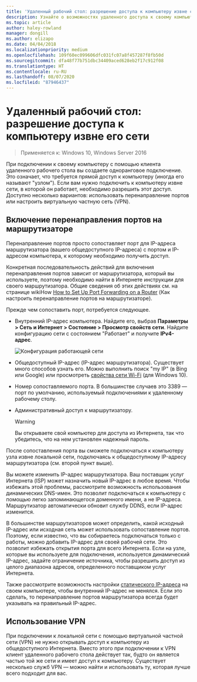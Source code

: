 ```yaml
---
title: 'Удаленный рабочий стол: разрешение доступа к компьютеру извне сети'
description: Узнайте о возможностях удаленного доступа к своему компьютеру извне его сети.
ms.topic: article
author: haley-rowland
manager: dongill
ms.author: elizapo
ms.date: 04/04/2018
ms.localizationpriority: medium
ms.openlocfilehash: 109f60ec099606dfc031fc07a8f457287f8fb50d
ms.sourcegitcommit: dfa48f77b751dbc34409aced628eb2f17c912f08
ms.translationtype: HT
ms.contentlocale: ru-RU
ms.lasthandoff: 08/07/2020
ms.locfileid: "87946437"
---
```

# <a name="remote-desktop---allow-access-to-your-pc-from-outside-your-pcs-network"></a>Удаленный рабочий стол: разрешение доступа к компьютеру извне его сети

>Применяется к: Windows 10,  Windows Server 2016

При подключении к своему компьютеру с помощью клиента удаленного рабочего стола вы создаете одноранговое подключение. Это означает, что требуется прямой доступ к компьютеру (иногда его называют "узлом"). Если вам нужно подключить к компьютеру извне сети, в которой он работает, необходимо разрешить этот доступ. Доступно несколько вариантов: использовать перенаправление портов или настроить виртуальную частную сеть (VPN).

## <a name="enable-port-forwarding-on-your-router"></a>Включение перенаправления портов на маршрутизаторе

Перенаправление портов просто сопоставляет порт для IP-адреса маршрутизатора (вашего общедоступного IP-адреса) с портом и IP-адресом компьютера, к которому необходимо получить доступ.

Конкретная последовательность действий для включения перенаправления портов зависит от маршрутизатора, который вы используете, поэтому необходимо найти в Интернете инструкции для своего маршрутизатора. Общие сведения об этих действиях см. на странице wikiHow [How to Set Up Port Forwarding on a Router](https://www.wikihow.com/Set-Up-Port-Forwarding-on-a-Router) (Как настроить перенаправление портов на маршрутизаторе).

Прежде чем сопоставить порт, потребуется следующее.

- Внутренний IP-адрес компьютера. Найдите его, выбрав **Параметры > Сеть и Интернет > Состояние > Просмотр свойств сети**. Найдите конфигурацию сети с состоянием "Работает" и получите **IPv4-адрес**.

   ![Конфигурация работающей сети](../media/rdclient-operational-network.png)

- Общедоступный IP-адрес (IP-адрес маршрутизатора). Существует много способов узнать его. Можно выполнить поиск "my IP" (в Bing или Google) или просмотреть [свойства сети Wi-Fi](https://binged.it/2Gwob34) (для Windows 10).
- Номер сопоставляемого порта. В большинстве случаев это 3389 — порт по умолчанию, используемый подключениями к удаленному рабочему столу.
- Административный доступ к маршрутизатору.

   >[!WARNING]
   > Вы открываете свой компьютер для доступа из Интернета, так что убедитесь, что на нем установлен надежный пароль.

После сопоставления порта вы сможете подключаться к компьютеру узла извне локальной сети, подключаясь к общедоступному IP-адресу маршрутизатора (см. второй пункт выше).

Вы можете изменить IP-адрес маршрутизатора. Ваш поставщик услуг Интернета (ISP) может назначить новый IP-адрес в любое время. Чтобы избежать этой проблемы, рассмотрите возможность использования динамических DNS-имен. Это позволит подключаться к компьютеру с помощью легко запоминающегося доменного имени, а не IP-адреса. Маршрутизатор автоматически обновит службу DDNS, если IP-адрес изменится.

В большинстве маршрутизаторов может определить, какой исходный IP-адрес или исходная сеть может использовать сопоставление портов. Поэтому, если известно, что вы собираетесь подключаться только с работы, можно добавить IP-адрес для своей рабочей сети. Это позволит избежать открытия порта для всего Интернета. Если на узле, которые вы используете для подключения, используется динамический IP-адрес, задайте ограничение источника, чтобы разрешить доступ из целого диапазона адресов, определенного поставщиком услуг Интернета.

Также рассмотрите возможность настройки [статического IP-адреса](/windows-hardware/customize/mobile/mcsf/enable-static-ip) на своем компьютере, чтобы внутренний IP-адрес не менялся. Если это сделать, то перенаправление портов маршрутизатора всегда будет указывать на правильный IP-адрес.


## <a name="use-a-vpn"></a>Использование VPN

При подключении к локальной сети с помощью виртуальной частной сети (VPN) не нужно открывать доступ к компьютеру из общедоступного Интернета. Вместо этого при подключении к VPN клиент удаленного рабочего стола действует так, будто он является частью той же сети и имеет доступ к компьютеру. Существует несколько служб VPN — можно найти и использовать ту, которая лучше всего подходит для вас.